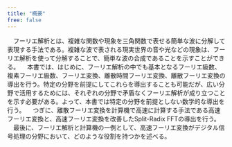 ```yaml
---
title: "概要"
free: false
---
```


&emsp;フーリエ解析とは、複雑な関数や現象を三角関数で表せる簡単な波に分解して表現する手法である。複雑な波で表される現実世界の音や光などの現象は、フーリエ解析を使って分解することで、簡単な波の合成であることを示すことができる。
&emsp;本書では、はじめに、フーリエ解析の中でも基本となるフーリエ級数、複素フーリエ級数、フーリエ変換、離散時間フーリエ変換、離散フーリエ変換の導出を行う。特定の分野を前提にしてこれらを導出することも可能だが、広い分野で活用するためには、それぞれの分野で矛盾なくフーリエ解析が成り立つことを示す必要がある。よって、本書では特定の分野を前提としない数学的な導出を行う。
&emsp;つぎに、離散フーリエ変換を計算機で高速に計算する手法である高速フーリエ変換と、高速フーリエ変換を改善したSplit-Radix FFTの導出を行う。
&emsp;最後に、フーリエ解析と計算機の一例として、高速フーリエ変換がデジタル信号処理の分野において、どのような役割を持つかを述べる。
